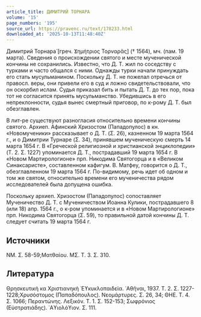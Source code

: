 ```yaml
---
article_title: ДИМИТРИЙ ТОРНАРА
volume: '15'
page_numbers: '195'
source_url: https://pravenc.ru/text/178233.html
downloaded_at: '2025-10-13T11:48:40Z'
---
```


Димитрий Торнара́ [греч. Ϫημήτριος Τορναρᾶς] († 1564), мч. (пам. 19 марта). Сведения о происхождении святого и месте мученической кончины не сохранились. Известно, что Д. Т. жил по соседству с турками и часто общался с ними. Однажды турки начали принуждать его стать мусульманином. Поскольку Д. Т. не пожелал отречься от правосл. веры, они привели его в суд и ложно свидетельствовали, что он оскорбил ислам. Судья приказал бить и пытать Д. Т. до тех пор, пока тот не согласится принять мусульманство. Убедившись в его непреклонности, судья вынес смертный приговор, по к-рому Д. Т. был обезглавлен.

В лит-ре существуют разногласия относительно времени кончины святого. Архиеп. Афинский Хризостом (Пападопулос) в кн. «Новомученики» рассказывает о Д. Т. (Σ. 26), казненном 19 марта 1564 г., и о Димитрии Турнаре (Σ. 34), принявшем мученическую смерть 14 марта 1654 г. В «Греческой религиозной и христианской энциклопедии» (Τ. 2. Σ. 1227) упоминается Д. Т., пострадавший 19 марта 1654 г. В «Новом Мартирологионе» прп. Никодима Святогорца и в «Великом Синаксаристе», составленном кафигум. В. Матфеу, говорится о Д. Т., обезглавленном 19 марта 1564 г. По-видимому, речь идет об одном и том же святом, относительно времени его мученичества рядом исследователей была допущена ошибка.

Поскольку архиеп. Хризостом (Пападопулос) сопоставляет Мученичество Д. Т. с Мученичеством Иоанна Кулики, пострадавшего 8 (или 18) апр. 1564 г., о к-ром упоминается и в «Новом Мартирологионе» прп. Никодима Святогорца (Σ. 59), то правильной датой кончины Д. Т. следует считать 19 марта 1564 г.

## Источники

ΝΜ. Σ. 58-59;Ματθαίου. ΜΣ. Τ. 3. Σ. 310.

## Литература

Θρησκευτικὴ κα Χριστιανηκὴ ᾿Εϒκυκλοπαιδεία. ᾿Αθῆναι, 1937. Τ. 2. Σ. 1227-1228;Χρυσόστομος (Παπαδόπουλος). Νεομάρτυρες. Σ. 26, 34; ΘΗΕ. Τ. 4. Σ. 1066; Περαντώνης. Λεξικόν. Τ. 1. Σ. 152-153; Σωφρόνιος (Εὐστρατιάδης). ῾Αϒιολόϒιον. Σ. 111.

